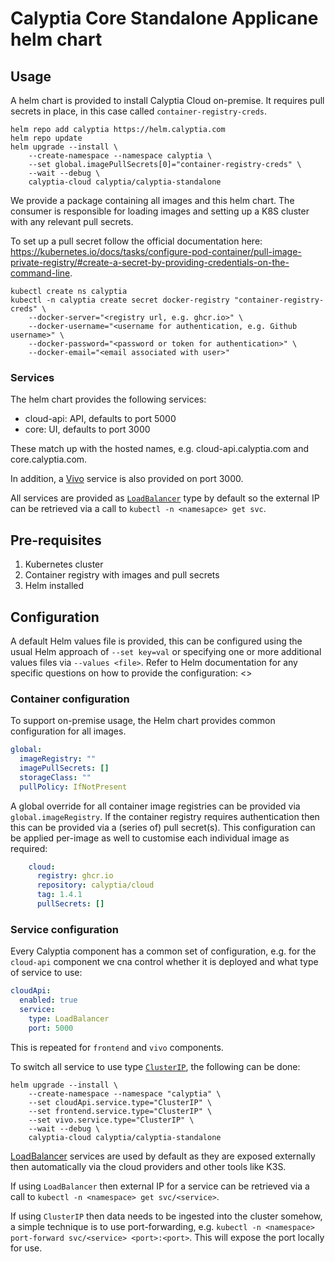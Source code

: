 # Calyptia Core Standalone Applicane helm chart

## Usage

A helm chart is provided to install Calyptia Cloud on-premise.
It requires pull secrets in place, in this case called `container-registry-creds`.

```shell
helm repo add calyptia https://helm.calyptia.com
helm repo update
helm upgrade --install \
    --create-namespace --namespace calyptia \
    --set global.imagePullSecrets[0]="container-registry-creds" \
    --wait --debug \
    calyptia-cloud calyptia/calyptia-standalone
```

We provide a package containing all images and this helm chart.
The consumer is responsible for loading images and setting up a K8S cluster with any relevant pull secrets.

To set up a pull secret follow the official documentation here: <https://kubernetes.io/docs/tasks/configure-pod-container/pull-image-private-registry/#create-a-secret-by-providing-credentials-on-the-command-line>.

```shell
kubectl create ns calyptia
kubectl -n calyptia create secret docker-registry "container-registry-creds" \
    --docker-server="<registry url, e.g. ghcr.io>" \
    --docker-username="<username for authentication, e.g. Github username>" \
    --docker-password="<password or token for authentication>" \
    --docker-email="<email associated with user>"
```

### Services

The helm chart provides the following services:

* cloud-api: API, defaults to port 5000
* core: UI, defaults to port 3000

These match up with the hosted names, e.g. cloud-api.calyptia.com and core.calyptia.com.

In addition, a [Vivo](https://github.com/calyptia/vivo) service is also provided on port 3000.

All services are provided as [`LoadBalancer`](https://kubernetes.io/docs/concepts/services-networking/service/#loadbalancer) type by default so the external IP can be retrieved via a call to `kubectl -n <namesapce> get svc`.

## Pre-requisites

1. Kubernetes cluster
1. Container registry with images and pull secrets
1. Helm installed

## Configuration

A default Helm values file is provided, this can be configured using the usual Helm approach of `--set key=val` or specifying one or more additional values files via `--values <file>`.
Refer to Helm documentation for any specific questions on how to provide the configuration: <>

### Container configuration

To support on-premise usage, the Helm chart provides common configuration for all images.

```yaml
global:
  imageRegistry: ""
  imagePullSecrets: []
  storageClass: ""
  pullPolicy: IfNotPresent
```

A global override for all container image registries can be provided via `global.imageRegistry`.
If the container registry requires authentication then this can be provided via a (series of) pull secret(s).
This configuration can be applied per-image as well to customise each individual image as required:

```yaml
    cloud:
      registry: ghcr.io
      repository: calyptia/cloud
      tag: 1.4.1
      pullSecrets: []
```

### Service configuration

Every Calyptia component has a common set of configuration, e.g. for the `cloud-api` component we cna control whether it is deployed and what type of service to use:

```yaml
cloudApi:
  enabled: true
  service:
    type: LoadBalancer
    port: 5000
```

This is repeated for `frontend` and `vivo` components.

To switch all service to use type [`ClusterIP`](https://kubernetes.io/docs/concepts/services-networking/service/#type-clusterip), the following can be done:

```shell
helm upgrade --install \
    --create-namespace --namespace "calyptia" \
    --set cloudApi.service.type="ClusterIP" \
    --set frontend.service.type="ClusterIP" \
    --set vivo.service.type="ClusterIP" \
    --wait --debug \
    calyptia-cloud calyptia/calyptia-standalone
```

[LoadBalancer](https://kubernetes.io/docs/concepts/services-networking/service/#loadbalancer) services are used by default as they are exposed externally then automatically via the cloud providers and other tools like K3S.

If using `LoadBalancer` then external IP for a service can be retrieved via a call to `kubectl -n <namespace> get svc/<service>`.

If using `ClusterIP` then data needs to be ingested into the cluster somehow, a simple technique is to use port-forwarding, e.g. `kubectl -n <namespace> port-forward svc/<service> <port>:<port>`.
This will expose the port locally for use.
